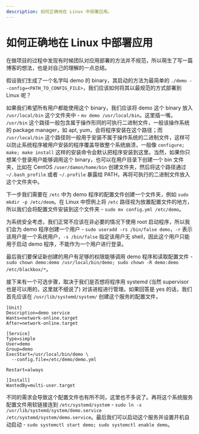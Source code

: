 ```yaml
---
description: 如何正确地在 Linux 中部署应用。
---
```

# 如何正确地在 Linux 中部署应用

在做项目的过程中发现有时候团队对应用部署的方法并不规范，所以萌生了写一篇博客的想法，也是对自己的理解的一点总结。

假设我们生成了一个名字叫 demo 的 binary，其启动的方法为最简单的 `./demo --config=<PATH_TO_CONFIG_FILE>`，我们应该如何将其以最规范的方式部署到 Linux 呢？

如果我们希望所有用户都能使用这个 binary，我们应该将 demo 这个 binary 放入 `/usr/local/bin` 这个文件夹中 - `mv demo /usr/local/bin`。这里插一嘴， `/usr/bin` 这个路径一般包含属于操作形同的可执行二进制文件，一般该操作系统的 package manager，如 apt, yum，会将程序安装在这个路径；而 `/usr/local/bin` 这个路径则一般用于安装不属于操作系统的二进制文件，这样可以防止系统程序被用户安装的程序覆盖导致整个系统崩溃，一般像 `configure; make; make install` 这样的安装命令会默认把程序安装到这里。当然，如果你只想某个登录用户能够调用这个 binary，也可以在用户目录下创建一个 bin 文件夹，比如在 CentOS `/user/damon/home/bin` 创建文件夹，然后将这个路径通过 `~/.bash_profile` 或者 `~/.profile` 暴露给 PATH，再将可执行的二进制文件放入这个文件夹中。

下一步我们需要在 `/etc` 中为 demo 程序的配置文件创建一个文件夹，例如 `sudo mkdir -p /etc/deom`。在 Linux 中惯例上将 `/etc` 路径视为放置配置文件的地方，所以我们会将配置文件安装到这个文件夹 - `sudo mv config.yml /etc/demo`。

为系统安全考虑，我们正常不应该在非必要的情况下使用 root 启动程序，所以我们会为 demo 程序创建一个用户 - `sudo useradd -rs /bin/false demo`，`-r` 表示该用户是一个系统用户，`-s /bin/false` 指定该用户无 shell，因此这个用户只能用于启动 demo 程序，不能作为一个用户进行登录。

最后我们要保证新创建的用户有足够的权限能够调用 demo 程序和读取配置文件 - `sudo chown demo:demo /usr/local/bin/demo; sudo chown -R demo:demo /etc/blackbox/*`。

接下来有一个可选步骤，取决于我们是否想将程序用 systemd (当然 supervisor 也是可以用的，这里就不细说了) 对该进程进行管理。如果回答是 yes 的话，我们首先应该在 `/usr/lib/systemd/system/` 创建这个服务的配置文件，

```
[Unit]
Description=demo service
Wants=network-online.target
After=network-online.target

[Service]
Type=simple
User=demo
Group=demo
ExecStart=/usr/local/bin/demo \
  --config.file=/etc/demo/demo.yml

Restart=always

[Install]
WantedBy=multi-user.target
```

不同的需求会导致这个配置文件也有所不同，这里也不多说了。再将这个系统服务配置文件用软链接连到 `/etc/systemd/system` - `sudo ln -s /usr/lib/systemd/system/demo.service /etc/systemd/system/demo.service`。最后我们可以启动这个服务并设置开机自动启动 - `sudo systemctl start demo; sudo systemctl enable demo`。